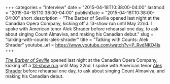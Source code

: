+++
categories = "Interview"
date = "2015-04-18T10:38:00-04:00"
lastmod = "2015-04-18T10:38:00-04:00"
publishDate = "2015-04-18T10:38:00-04:00"
short_description = "The Barber of Seville opened last night at the Canadian Opera Company, kicking off a 13-show run until May 22nd. I spoke with American tenor Alek Shrader before rehearsal one day, to ask about singing Count Almaviva, and making his Canadian debut."
slug = "talking-with-counts-alek-shrader"
title = "Talking with Counts: Alek Shrader"
youtube_url = https://www.youtube.com/watch?v=P_RvdNKO4ls
+++

[*The Barber of Seville*](http://www.coc.ca/PerformancesAndTickets/1415Season/BarberofSeville.aspx) opened last night at the Canadian Opera Company, kicking off a [13-show run](http://www.coc.ca/PerformancesAndTickets/1415Season/BarberofSeville.aspx) until May 22nd. I spoke with American tenor [Alek Shrader](https://twitter.com/alekshrader) before rehearsal one day, to ask about singing Count Almaviva, and making his Canadian debut.
